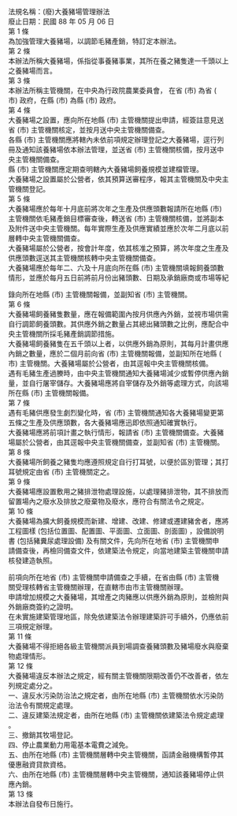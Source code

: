 法規名稱：(廢)大養豬場管理辦法  
廢止日期：民國 88 年 05 月 06 日  
第 1 條  
為加強管理大養豬場，以調節毛豬產銷，特訂定本辦法。  
第 2 條  
本辦法所稱大養豬場，係指從事養豬事業，其所在養之豬隻達一千頭以上  
之養豬場而言。  
第 3 條  
本辦法所稱主管機關，在中央為行政院農業委員會， 在省 (市) 為省 (  
市) 政府，在縣 (市) 為縣 (市) 政府。  
第 4 條  
大養豬場之設置，應向所在地縣 (市) 主管機關提出申請，經簽註意見送  
省 (市) 主管機關核定，並按月送中央主管機關備查。  
各縣 (市) 主管機關應將轄內未依前項規定辦理登記之大養豬場，逕行列  
冊及通知該養豬場依本辦法管理，並送省 (市) 主管機關核備，按月送中  
央主管機關備查。  
縣 (市) 主管機關應定期查明轄內大養豬場飼養規模並建檔管理。  
大養豬場之設置屬於公營者，依其預算送審程序，報其主管機關及中央主  
管機關登記。  
第 5 條  
大養豬場應於每年十月底前將次年之生產及供應頭數報請所在地縣 (市)  
主管機關依毛豬產銷目標審查後，轉送省 (市) 主管機關核備，並將副本  
及附件送中央主管機關。每年實際生產及供應實績並應於次年二月底以前  
層轉中央主管機關備查。  
大養豬場屬於公營者，按會計年度，依其核准之預算，將次年度之生產及  
供應頭數逕送其主管機關核轉中央主管機關備查。  
大養豬場應於每年二、六及十月底向所在縣 (市) 主管機關填報飼養頭數  
情形，並應於每月五日前將前月份出豬頭數、日期及承銷廠商或市場等紀  


錄向所在地縣 (市) 主管機關報備，並副知省 (市) 主管機關。  
第 6 條  
大養豬場飼養豬隻數量，應在報備範圍內按月供應內外銷，並視市場供需  
自行調節飼養頭數。其供應外銷之數量占其總出豬頭數之比例，應配合中  
央主管機關所採毛豬產銷調節措施。  
大養豬場飼養豬隻在五千頭以上者，以供應外銷為原則，其每月計畫供應  
內銷之數量，應於二個月前向省 (市) 主管機關報備，並副知所在地縣 (  
市) 主管機關。大養豬場屬於公營者，由其逕報中央主管機關核備。  
遇有毛豬生產過賸時，由中央主管機關通知大養豬場減少或暫停供應內銷  
量，並自行屠宰儲存。大養豬場應將自宰儲存及外銷等處理方式，向該場  
所在縣 (市) 主管機關報備。  
第 7 條  
遇有毛豬供應發生劇烈變化時，省 (市) 主管機關通知各大養豬場變更第  
五條之生產及供應頭數，各大養豬場應迅即依照通知確實執行。  
大養豬場應將前項計畫之執行情形，報請省 (市) 主管機關備查。大養豬  
場屬於公營者，由其逕報中央主管機關備查，並副知省 (市) 主管機關。  
第 8 條  
大養豬場所飼養之豬隻均應遵照規定自行打耳號，以便於區別管理；其打  
耳號規定由省 (市) 主管機關定之。  
第 9 條  
大養豬場應設置敷用之豬排泄物處理設施，以處理豬排泄物，其不排放而  
留置場內之廢水及排放之廢棄物及廢水，應符合有關法令之規定。  
第 10 條  
大養豬場為擴大飼養規模而新建、增建、改建、修建或遷建豬舍者，應將  
工程圖樣 (包括位置圖、配置圖、平面圖、立面圖、剖面圖) ，設備說明  
書 (包括豬糞尿處理設備) 及有關文件，先向所在地省 (市) 主管機關申  
請備查後，再檢同備查文件，依建築法令規定，向當地建築主管機關申請  
核發建造執照。  


前項向所在地省 (市) 主管機關申請備查之手續，在省由縣 (市) 主管機  
關受理核轉省主管機關辦理，在直轄市由市主管機關辦理。  
申請增加規模之大養豬場，其增產之肉豬應以供應外銷為原則，並檢附與  
外銷廠商簽約之證明。  
在未實施建築管理地區，除免依建築法令辦理建築許可手續外，仍應依前  
三項規定辦理。  
第 11 條  
大養豬場不得拒絕各級主管機關派員到場調查養豬頭數及豬場廢水與廢棄  
物處理情形。  
第 12 條  
大養豬場違反本辦法之規定，經有關主管機關限期改善仍不改善者，依左  
列規定處分之。  
一、違反水污染防治法之規定者，由所在地縣 (市) 主管機關依水污染防  
治法令有關規定處理。  
二、違反建築法規定者，由所在地縣 (市) 主管機關依建築法令規定處理  
。  
三、撤銷其牧場登記。  
四、停止農業動力用電基本電費之減免。  
五、由所在地縣 (市) 主管機關層轉中央主管機關，函請金融機構暫停其  
優惠融資貸款資格。  
六、由所在地縣 (市) 主管機關層轉中央主管機關，通知該養豬場停止供  
應內銷。  
第 13 條  
本辦法自發布日施行。  


